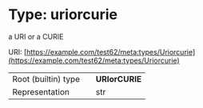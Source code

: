 
# Type: uriorcurie


a URI or a CURIE

URI: [https://example.com/test62/meta:types/Uriorcurie](https://example.com/test62/meta:types/Uriorcurie)

|  |  |  |
| --- | --- | --- |
| Root (builtin) type | | **URIorCURIE** |
| Representation | | str |
